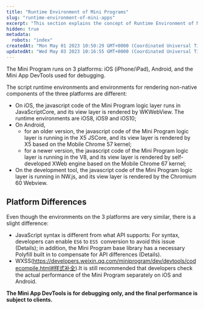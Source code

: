 ```yaml
---
title: "Runtime Environment of Mini Programs"
slug: "runtime-environment-of-mini-apps"
excerpt: "This section explains the concept of Runtime Environment of Mini Programs."
hidden: true
metadata: 
  robots: "index"
createdAt: "Mon May 01 2023 10:50:29 GMT+0000 (Coordinated Universal Time)"
updatedAt: "Wed May 03 2023 10:16:55 GMT+0000 (Coordinated Universal Time)"
---
```

The Mini Program runs on 3 platforms: iOS (iPhone/iPad), Android, and the Mini App DevTools used for debugging.

The script runtime environments and environments for rendering non-native components of the three platforms are different:

- On iOS, the javascript code of the Mini Program logic layer runs in JavaScriptCore, and its view layer is rendered by WKWebView. The runtime environments are iOS8, iOS9 and iOS10;
- On Android,
  - for an older version, the javascript code of the Mini Program logic layer is running in the X5 JSCore, and its view layer is rendered by X5 based on the Mobile Chrome 57 kernel;
  - for a newer version, the javascript code of the Mini Program logic layer is running in the V8, and its view layer is rendered by self-developed XWeb engine based on the Mobile Chrome 67 kernel;
- On the development tool, the javascript code of the Mini Program logic layer is running in NW.js, and its view layer is rendered by the Chromium 60 Webview.

## Platform Differences

Even though the environments on the 3 platforms are very similar, there is a slight difference:

- JavaScript syntax is different from what API supports: For syntax, developers can enable `ES6` to `ES5 `conversion to avoid this issue (Details); in addition, the Mini Program base library has a necessary Polyfill built in to compensate for API differences (Details).
- WXSS(<https://developers.weixin.qq.com/miniprogram/dev/devtools/codecompile.html#样式补全>).It is still recommended that developers check the actual performance of the Mini Program separately on iOS and Android.

**The Mini App DevTools is for debugging only, and the final performance is subject to clients.**
